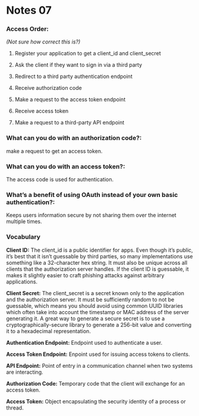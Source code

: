 # Notes 07

### Access Order:

*(Not sure how correct this is?)*

1. Register your application to get a client_id and client_secret

2. Ask the client if they want to sign in via a third party

3. Redirect to a third party authentication endpoint

4. Receive authorization code

5. Make a request to the access token endpoint

6. Receive access token

7. Make a request to a third-party API endpoint



### What can you do with an authorization code?:
 make a request to get an access token.


### What can you do with an access token?:
The access code is used for authentication.

### What’s a benefit of using OAuth instead of your own basic authentication?:
Keeps users information secure by not sharing them over the internet multiple times.



### Vocabulary

**Client ID:** The client_id is a public identifier for apps. Even though it’s public, it’s best that it isn’t guessable by third parties, so many implementations use something like a 32-character hex string. It must also be unique across all clients that the authorization server handles. If the client ID is guessable, it makes it slightly easier to craft phishing attacks against arbitrary applications.

**Client Secret:** The client_secret is a secret known only to the application and the authorization server. It must be sufficiently random to not be guessable, which means you should avoid using common UUID libraries which often take into account the timestamp or MAC address of the server generating it. A great way to generate a secure secret is to use a cryptographically-secure library to generate a 256-bit value and converting it to a hexadecimal representation.


**Authentication Endpoint:**
Endpoint used to authenticate a user.


**Access Token Endpoint:**
Enpoint used for issuing access tokens to clients.

**API Endpoint:**
 Point of entry in a communication channel when two systems are interacting.

**Authorization Code:**
 Temporary code that the client will exchange for an access token.

**Access Token:**
Object encapsulating the security identity of a process or thread.